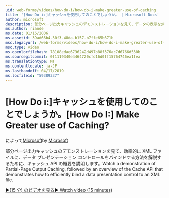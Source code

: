```yaml
---
uid: web-forms/videos/how-do-i/how-do-i-make-greater-use-of-caching
title: '[How Do i:]キャッシュを使用してのことでしょうか。 | Microsoft Docs'
author: microsoft
description: 部分ページ出力キャッシュのデモンストレーションを見て、データの表示を効率的にバインドする方法を解説するために、キャッシュ API の概要を説明しています.
ms.author: riande
ms.date: 01/16/2006
ms.assetid: 39ad66b4-30f3-48da-b157-b7ffe65b671b
msc.legacyurl: /web-forms/videos/how-do-i/how-do-i-make-greater-use-of-caching
msc.type: video
ms.openlocfilehash: 78108edae6736242d497b88f376ac7d6766d530b
ms.sourcegitcommit: 0f1119340e4464720cfd16d0ff15764746ea1fea
ms.translationtype: MT
ms.contentlocale: ja-JP
ms.lasthandoff: 04/17/2019
ms.locfileid: "59389337"
---
```

# <a name="how-do-i-make-greater-use-of-caching"></a><span data-ttu-id="f8944-104">[How Do i:]キャッシュを使用してのことでしょうか。</span><span class="sxs-lookup"><span data-stu-id="f8944-104">[How Do I:] Make Greater use of Caching?</span></span>

<span data-ttu-id="f8944-105">によって[Microsoft](https://github.com/microsoft)</span><span class="sxs-lookup"><span data-stu-id="f8944-105">by [Microsoft](https://github.com/microsoft)</span></span>

<span data-ttu-id="f8944-106">部分ページ出力キャッシュのデモンストレーションを見て、効率的に XML ファイルに、データ プレゼンテーション コントロールをバインドする方法を解説するために、キャッシュ API の概要を説明します。</span><span class="sxs-lookup"><span data-stu-id="f8944-106">Watch a demonstration of Partial-Page Output Caching, followed by an overview of the Cache API that demonstrates how to efficiently bind a data presentation control to an XML file.</span></span>

[<span data-ttu-id="f8944-107">&#9654;(15 分) のビデオを見る</span><span class="sxs-lookup"><span data-stu-id="f8944-107">&#9654; Watch video (15 minutes)</span></span>](https://channel9.msdn.com/Blogs/ASP-NET-Site-Videos/how-do-i-make-greater-use-of-caching)
